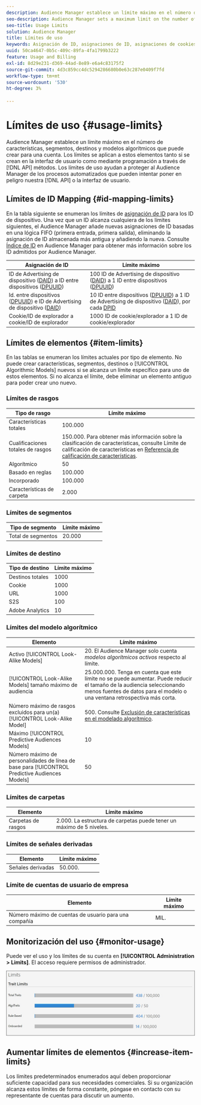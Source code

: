 ```yaml
---
description: Audience Manager establece un límite máximo en el número de características, segmentos, destinos y modelos algorítmicos que puede crear para una cuenta. Los límites se aplican a estos elementos tanto si se crean en la interfaz de usuario como mediante programación a través de métodos API. Los límites de uso ayudan a proteger al Audience Manager de procesos automatizados que pueden intentar poner en peligro nuestras API o interfaz de usuario.
seo-description: Audience Manager sets a maximum limit on the number of traits, segments, destinations, and algorithmic models that you can create for an account. Limits apply to these items whether created in the user interface or programmatically through API methods. Usage limits help protect Audience Manager from automated processes that may attempt to compromise our APIs or user interface.
seo-title: Usage Limits
solution: Audience Manager
title: Límites de uso
keywords: Asignación de ID, asignaciones de ID, asignaciones de cookies
uuid: 50ca4647-0b5c-409c-89fa-4fa1799b3222
feature: Usage and Billing
exl-id: 8d29e231-d369-44ad-8e89-e6a4c83175f2
source-git-commit: 4d3c859cc4dc5294286680b0e63c287e0409f7fd
workflow-type: tm+mt
source-wordcount: '530'
ht-degree: 3%

---
```


# Límites de uso {#usage-limits}

Audience Manager establece un límite máximo en el número de características, segmentos, destinos y modelos algorítmicos que puede crear para una cuenta. Los límites se aplican a estos elementos tanto si se crean en la interfaz de usuario como mediante programación a través de [!DNL API] métodos. Los límites de uso ayudan a proteger al Audience Manager de los procesos automatizados que pueden intentar poner en peligro nuestra [!DNL API] o la interfaz de usuario.

## Límites de ID Mapping {#id-mapping-limits}

En la tabla siguiente se enumeran los límites de [asignación de ID](../../integration/sending-audience-data/batch-data-transfer-explained/id-sync-http.md) para los ID de dispositivo. Una vez que un ID alcanza cualquiera de los límites siguientes, el Audience Manager añade nuevas asignaciones de ID basadas en una lógica FIFO (primera entrada, primera salida), eliminando la asignación de ID almacenada más antigua y añadiendo la nueva. Consulte [Índice de ID](../../reference/ids-in-aam.md) en Audience Manager para obtener más información sobre los ID admitidos por Audience Manager.

| Asignación de ID | Límite máximo |
|-----------|-------------- |
| ID de Advertising de dispositivo ([DAID](../../reference/ids-in-aam.md)) a ID entre dispositivos ([DPUUID](../../reference/ids-in-aam.md)) | 100 ID de Advertising de dispositivo ([DAID](../../reference/ids-in-aam.md)) a 1 ID entre dispositivos ([DPUUID](../../reference/ids-in-aam.md)) |
| Id. entre dispositivos ([DPUUID](../../reference/ids-in-aam.md)) e ID de Advertising de dispositivo ([DAID](../../reference/ids-in-aam.md)) | 10 ID entre dispositivos ([DPUUID](../../reference/ids-in-aam.md)) a 1 ID de Advertising de dispositivo ([DAID](../../reference/ids-in-aam.md)), por cada [DPID](../../reference/ids-in-aam.md) |
| Cookie/ID de explorador a cookie/ID de explorador | 1000 ID de cookie/explorador a 1 ID de cookie/explorador |

## Límites de elementos {#item-limits}

En las tablas se enumeran los límites actuales por tipo de elemento. No puede crear características, segmentos, destinos o [!UICONTROL Algorithmic Models] nuevos si se alcanza un límite específico para uno de estos elementos. Si no alcanza el límite, debe eliminar un elemento antiguo para poder crear uno nuevo.

### Límites de rasgos

| Tipo de rasgo | Límite máximo |
| -------------------------- | ------------------------------------- |
| Características totales | 100.000 |
| Cualificaciones totales de rasgos | 150.000. Para obtener más información sobre la clasificación de características, consulte Límite de calificación de características en [Referencia de calificación de características](/help/using/features/traits/trait-and-segment-qualification-reference.md#trait-qualification-limit). |
| Algorítmico | 50 |
| Basado en reglas | 100.000 |
| Incorporado | 100.000 |
| Características de carpeta | 2.000 |

### Límites de segmentos

| Tipo de segmento | Límite máximo |
| -------------- | ------------- |
| Total de segmentos | 20.000 |

### Límites de destino

| Tipo de destino | Límite máximo |
| ------------------ | ------------- |
| Destinos totales | 1000 |
| Cookie | 1000 |
| URL | 1000 |
| S2S | 100 |
| Adobe Analytics | 10 |

### Límites del modelo algorítmico

| Elemento | Límite máximo |
| -------- | ----- |
| Activo [!UICONTROL Look-Alike Models] | 20. El Audience Manager solo cuenta *modelos algorítmicos activos* respecto al límite. |
| [!UICONTROL Look-Alike Models] tamaño máximo de audiencia | 25.000.000.  Tenga en cuenta que este límite no se puede aumentar. Puede reducir el tamaño de la audiencia seleccionando menos fuentes de datos para el modelo o una ventana retrospectiva más corta. |
| Número máximo de rasgos excluidos para un(a) [!UICONTROL Look-Alike Model] | 500. Consulte [Exclusión de características en el modelado algorítmico](/help/using/features/algorithmic-models/trait-exclusion-algo-models.md). |
| Máximo [!UICONTROL Predictive Audiences Models] | 10 |
| Número máximo de personalidades de línea de base para [!UICONTROL Predictive Audiences Models] | 50 |

### Límites de carpetas

| Elemento | Límite máximo |
| ------------- | ------------------ |
| Carpetas de rasgos | 2.000.  La estructura de carpetas puede tener un máximo de 5 niveles. |

### Límites de señales derivadas

| Elemento | Límite máximo |
| --------------- | ------------- |
| Señales derivadas | 50.000. |

### Límite de cuentas de usuario de empresa

| Elemento | Límite máximo |
| ----------- | ------------- |
| Número máximo de cuentas de usuario para una compañía | MIL. |

## Monitorización del uso {#monitor-usage}

Puede ver el uso y los límites de su cuenta en **[!UICONTROL Administration > Limits]**. El acceso requiere permisos de administrador.

![imagen de límites de uso](assets/usage-limits.png)

## Aumentar límites de elementos {#increase-item-limits}

Los límites predeterminados enumerados aquí deben proporcionar suficiente capacidad para sus necesidades comerciales. Si su organización alcanza estos límites de forma constante, póngase en contacto con su representante de cuentas para discutir un aumento.
